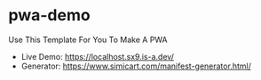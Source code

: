 # pwa-demo
Use This Template For You To Make A PWA
* Live Demo: https://localhost.sx9.is-a.dev/
* Generator: https://www.simicart.com/manifest-generator.html/
